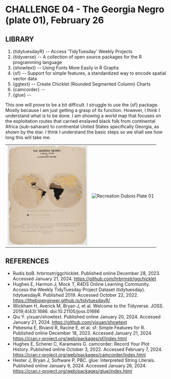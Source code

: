 # CHALLENGE 04 - The Georgia Negro (plate 01), February 26

## LIBRARY

1. {tidytuesdayR} -- Access 'TidyTuesday' Weekly Projects
2. {tidyverse} --  A collection of open source packages for the R programming language
3. {showtext} -- Using Fonts More Easily in R Graphs
4. {sf} -- Support for simple features, a standardized way to encode spatial vector data
5. {ggtext} -- Create Chicklet (Rounded Segmented Column) Charts
6. {camcorder} --
7. {glue} --


This one will prove to be a bit difficult. I struggle to use the {sf} package. Mostly because I am just getting a grasp of its function. However, I think I understand what is to be done. I am showing a world map that focuses on the exploitation routes that carried enslaved black folk from continental Africa (sub-saharan) to continental United States specifically Georgia, as shown by the star. I think I understand the basic steps so we shall see how long this will take me.



<table><tr>
<td> <img src="https://github.com/butames/tidytuesday/blob/main/otherprojects/2024duboisviz/challenge04/img/original-plate-01.jpg" alt="Dubois Plate 01" style="width: 250px;"/> </td>
<td> <img src="Nordic_trails.jpg" alt="Recreation Dubois Plate 01" style="width: 250px;"/> </td>
</tr></table>

## REFERENCES

- Rudis  boB. hrbrmstr/ggchicklet. Published online December 28, 2023. Accessed January 21, 2024. https://github.com/hrbrmstr/ggchicklet
- Hughes E, Harmon J, Mock T, R4DS Online Learning Community. Access the Weekly TidyTuesday Project Dataset (tidytuesday). tidytuesdayR. Published 2019. Accessed October 22, 2022. https://thebioengineer.github.io/tidytuesdayR/
- Wickham H, Averick M, Bryan J, et al. Welcome to the Tidyverse. JOSS. 2019;4(43):1686. doi:10.21105/joss.01686
- Qiu Y. yixuan/showtext. Published online January 20, 2024. Accessed January 21, 2024. https://github.com/yixuan/showtext
- Pebesma E, Bivand R, Racine E, et al. sf: Simple Features for R. Published online December 18, 2023. Accessed January 21, 2024. https://cran.r-project.org/web/packages/sf/index.html
- Hughes E, Scherer C, Karamanis G. camcorder: Record Your Plot History. Published online October 3, 2022. Accessed February 7, 2024. https://cran.r-project.org/web/packages/camcorder/index.html
- Hester J, Bryan J, Software P, PBC. glue: Interpreted String Literals. Published online January 9, 2024. Accessed January 26, 2024. https://cran.r-project.org/web/packages/glue/index.html
